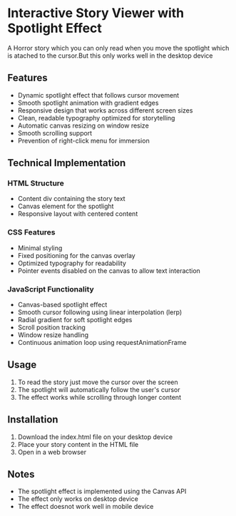 # Interactive Story Viewer with Spotlight Effect

A Horror story which you can only read when you move the spotlight which is atached to the cursor.But this only works well in the desktop device

## Features

- Dynamic spotlight effect that follows cursor movement
- Smooth spotlight animation with gradient edges
- Responsive design that works across different screen sizes
- Clean, readable typography optimized for storytelling
- Automatic canvas resizing on window resize
- Smooth scrolling support
- Prevention of right-click menu for immersion

## Technical Implementation

### HTML Structure
- Content div containing the story text
- Canvas element for the spotlight
- Responsive layout with centered content

### CSS Features
- Minimal styling
- Fixed positioning for the canvas overlay
- Optimized typography for readability
- Pointer events disabled on the canvas to allow text interaction

### JavaScript Functionality
- Canvas-based spotlight effect
- Smooth cursor following using linear interpolation (lerp)
- Radial gradient for soft spotlight edges
- Scroll position tracking
- Window resize handling
- Continuous animation loop using requestAnimationFrame

## Usage

1. To read the story just move the cursor over the screen
2. The spotlight will automatically follow the user's cursor
3. The effect works while scrolling through longer content

## Installation

1. Download the index.html file on your desktop device
2. Place your story content in the HTML file
3. Open in a web browser

## Notes

- The spotlight effect is implemented using the Canvas API
- The effect only works on desktop device
- The effect doesnot work well in mobile device

